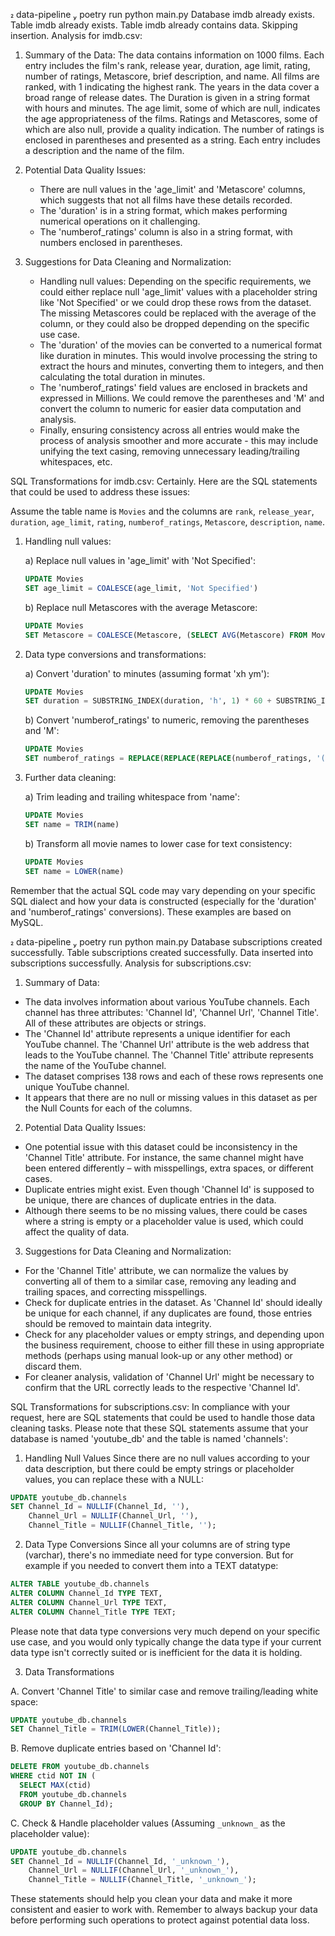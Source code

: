  data-pipeline  poetry run python main.py
Database imdb already exists.
Table imdb already exists.
Table imdb already contains data. Skipping insertion.
Analysis for imdb.csv:
1. Summary of the Data:
    The data contains information on 1000 films. Each entry includes the film's rank, release year, duration, age limit, rating, number of ratings, Metascore, brief description, and name. All films are ranked, with 1 indicating the highest rank. The years in the data cover a broad range of release dates. The Duration is given in a string format with hours and minutes. The age limit, some of which are null, indicates the age appropriateness of the films. Ratings and Metascores, some of which are also null, provide a quality indication. The number of ratings is enclosed in parentheses and presented as a string. Each entry includes a description and the name of the film.

2. Potential Data Quality Issues:
   - There are null values in the 'age_limit' and 'Metascore' columns, which suggests that not all films have these details recorded.
   - The 'duration' is in a string format, which makes performing numerical operations on it challenging.
   - The 'numberof_ratings' column is also in a string format, with numbers enclosed in parentheses.

3. Suggestions for Data Cleaning and Normalization:
   - Handling null values: Depending on the specific requirements, we could either replace null 'age_limit' values with a placeholder string like 'Not Specified' or we could drop these rows from the dataset. The missing Metascores could be replaced with the average of the column, or they could also be dropped depending on the specific use case.
   - The 'duration' of the movies can be converted to a numerical format like duration in minutes. This would involve processing the string to extract the hours and minutes, converting them to integers, and then calculating the total duration in minutes.
   - The 'numberof_ratings' field values are enclosed in brackets and expressed in Millions. We could remove the parentheses and 'M' and convert the column to numeric for easier data computation and analysis.
   - Finally, ensuring consistency across all entries would make the process of analysis smoother and more accurate - this may include unifying the text casing, removing unnecessary leading/trailing whitespaces, etc.

SQL Transformations for imdb.csv:
Certainly. Here are the SQL statements that could be used to address these issues:

Assume the table name is `Movies` and the columns are `rank`, `release_year`, `duration`, `age_limit`, `rating`, `numberof_ratings`, `Metascore`, `description`, `name`.

1. Handling null values:

   a) Replace null values in 'age_limit' with 'Not Specified':
   ```sql
   UPDATE Movies
   SET age_limit = COALESCE(age_limit, 'Not Specified')
   ```

   b) Replace null Metascores with the average Metascore:
   ```sql
   UPDATE Movies
   SET Metascore = COALESCE(Metascore, (SELECT AVG(Metascore) FROM Movies WHERE Metascore IS NOT NULL))
   ```

2. Data type conversions and transformations:

   a) Convert 'duration' to minutes (assuming format 'xh ym'):
   ```sql
   UPDATE Movies
   SET duration = SUBSTRING_INDEX(duration, 'h', 1) * 60 + SUBSTRING_INDEX(SUBSTRING_INDEX(duration, ' ', -2), 'm', 1)
   ```

   b) Convert 'numberof_ratings' to numeric, removing the parentheses and 'M':
   ```sql
   UPDATE Movies
   SET numberof_ratings = REPLACE(REPLACE(REPLACE(numberof_ratings, '(', ''), ')', ''), 'M', '')
   ```

3. Further data cleaning:

   a) Trim leading and trailing whitespace from 'name':
   ```sql
   UPDATE Movies
   SET name = TRIM(name)
   ```

   b) Transform all movie names to lower case for text consistency:
   ```sql
   UPDATE Movies
   SET name = LOWER(name)
   ```

Remember that the actual SQL code may vary depending on your specific SQL dialect and how your data is constructed (especially for the 'duration' and 'numberof_ratings' conversions). These examples are based on MySQL.

 data-pipeline  poetry run python main.py
Database subscriptions created successfully.
Table subscriptions created successfully.
Data inserted into subscriptions successfully.
Analysis for subscriptions.csv:
1. Summary of Data:
- The data involves information about various YouTube channels. Each channel has three attributes: 'Channel Id', 'Channel Url', 'Channel Title'. All of these attributes are objects or strings.
- The 'Channel Id' attribute represents a unique identifier for each YouTube channel. The 'Channel Url' attribute is the web address that leads to the YouTube channel. The 'Channel Title' attribute represents the name of the YouTube channel.
- The dataset comprises 138 rows and each of these rows represents one unique YouTube channel.
- It appears that there are no null or missing values in this dataset as per the Null Counts for each of the columns.

2. Potential Data Quality Issues:
- One potential issue with this dataset could be inconsistency in the 'Channel Title' attribute. For instance, the same channel might have been entered differently – with misspellings, extra spaces, or different cases.
- Duplicate entries might exist. Even though 'Channel Id' is supposed to be unique, there are chances of duplicate entries in the data.
- Although there seems to be no missing values, there could be cases where a string is empty or a placeholder value is used, which could affect the quality of data.

3. Suggestions for Data Cleaning and Normalization:
- For the 'Channel Title' attribute, we can normalize the values by converting all of them to a similar case, removing any leading and trailing spaces, and correcting misspellings.
- Check for duplicate entries in the dataset. As 'Channel Id' should ideally be unique for each channel, if any duplicates are found, those entries should be removed to maintain data integrity.
- Check for any placeholder values or empty strings, and depending upon the business requirement, choose to either fill these in using appropriate methods (perhaps using manual look-up or any other method) or discard them.
- For cleaner analysis, validation of 'Channel Url' might be necessary to confirm that the URL correctly leads to the respective 'Channel Id'.

SQL Transformations for subscriptions.csv:
In compliance with your request, here are SQL statements that could be used to handle those data cleaning tasks. Please note that these SQL statements assume that your database is named 'youtube_db' and the table is named 'channels':

1. Handling Null Values
Since there are no null values according to your data description, but there could be empty strings or placeholder values, you can replace these with a NULL:

```sql
UPDATE youtube_db.channels
SET Channel_Id = NULLIF(Channel_Id, ''),
    Channel_Url = NULLIF(Channel_Url, ''),
    Channel_Title = NULLIF(Channel_Title, '');
```

2. Data Type Conversions
Since all your columns are of string type (varchar), there's no immediate need for type conversion. But for example if you needed to convert them into a TEXT datatype:

```sql
ALTER TABLE youtube_db.channels
ALTER COLUMN Channel_Id TYPE TEXT,
ALTER COLUMN Channel_Url TYPE TEXT,
ALTER COLUMN Channel_Title TYPE TEXT;
```

Please note that data type conversions very much depend on your specific use case, and you would only typically change the data type if your current data type isn't correctly suited or is inefficient for the data it is holding.

3. Data Transformations

A. Convert 'Channel Title' to similar case and remove trailing/leading white space:

```sql
UPDATE youtube_db.channels
SET Channel_Title = TRIM(LOWER(Channel_Title));
```

B. Remove duplicate entries based on 'Channel Id':

```sql
DELETE FROM youtube_db.channels
WHERE ctid NOT IN (
  SELECT MAX(ctid)
  FROM youtube_db.channels
  GROUP BY Channel_Id);
```

C. Check & Handle placeholder values (Assuming `_unknown_` as the placeholder value):

```sql
UPDATE youtube_db.channels
SET Channel_Id = NULLIF(Channel_Id, '_unknown_'),
    Channel_Url = NULLIF(Channel_Url, '_unknown_'),
    Channel_Title = NULLIF(Channel_Title, '_unknown_');
```

These statements should help you clean your data and make it more consistent and easier to work with. Remember to always backup your data before performing such operations to protect against potential data loss.
